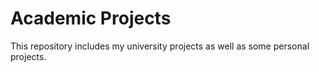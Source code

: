 # Academic Projects

This repository includes my university projects as well as some personal projects.


 
 
